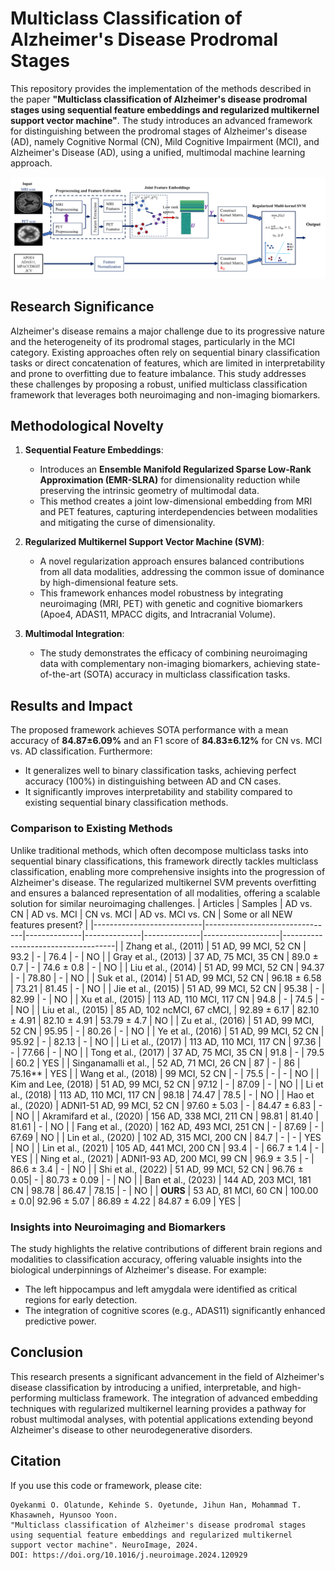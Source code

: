 # Multiclass Classification of Alzheimer's Disease Prodromal Stages

This repository provides the implementation of the methods described in the paper **"Multiclass classification of Alzheimer's disease prodromal stages using sequential feature embeddings and regularized multikernel support vector machine"**. The study introduces an advanced framework for distinguishing between the prodromal stages of Alzheimer's disease (AD), namely Cognitive Normal (CN), Mild Cognitive Impairment (MCI), and Alzheimer's Disease (AD), using a unified, multimodal machine learning approach.

![Framework](images/framework.png)  
## Research Significance

Alzheimer's disease remains a major challenge due to its progressive nature and the heterogeneity of its prodromal stages, particularly in the MCI category. Existing approaches often rely on sequential binary classification tasks or direct concatenation of features, which are limited in interpretability and prone to overfitting due to feature imbalance. This study addresses these challenges by proposing a robust, unified multiclass classification framework that leverages both neuroimaging and non-imaging biomarkers.

## Methodological Novelty

1. **Sequential Feature Embeddings**:
   - Introduces an **Ensemble Manifold Regularized Sparse Low-Rank Approximation (EMR-SLRA)** for dimensionality reduction while preserving the intrinsic geometry of multimodal data. 
   - This method creates a joint low-dimensional embedding from MRI and PET features, capturing interdependencies between modalities and mitigating the curse of dimensionality.

2. **Regularized Multikernel Support Vector Machine (SVM)**:
   - A novel regularization approach ensures balanced contributions from all data modalities, addressing the common issue of dominance by high-dimensional feature sets.
   - This framework enhances model robustness by integrating neuroimaging (MRI, PET) with genetic and cognitive biomarkers (Apoe4, ADAS11, MPACC digits, and Intracranial Volume).

3. **Multimodal Integration**:
   - The study demonstrates the efficacy of combining neuroimaging data with complementary non-imaging biomarkers, achieving state-of-the-art (SOTA) accuracy in multiclass classification tasks.

## Results and Impact

The proposed framework achieves SOTA performance with a mean accuracy of **84.87±6.09%** and an F1 score of **84.83±6.12%** for CN vs. MCI vs. AD classification. Furthermore:
- It generalizes well to binary classification tasks, achieving perfect accuracy (100%) in distinguishing between AD and CN cases.
- It significantly improves interpretability and stability compared to existing sequential binary classification methods.

### Comparison to Existing Methods
Unlike traditional methods, which often decompose multiclass tasks into sequential binary classifications, this framework directly tackles multiclass classification, enabling more comprehensive insights into the progression of Alzheimer's disease. The regularized multikernel SVM prevents overfitting and ensures a balanced representation of all modalities, offering a scalable solution for similar neuroimaging challenges.
| Articles                  | Samples                        | AD vs. CN    | AD vs. MCI   | CN vs. MCI   | AD vs. MCI vs. CN | Some or all NEW features present? |
|---------------------------|--------------------------------|--------------|--------------|--------------|-------------------|------------------------------------|
| Zhang et al., (2011)      | 51 AD, 99 MCI, 52 CN          | 93.2         | -            | 76.4         | -                 | NO                                 |
| Gray et al., (2013)       | 37 AD, 75 MCI, 35 CN          | 89.0 ± 0.7   | -            | 74.6 ± 0.8   | -                 | NO                                 |
| Liu et al., (2014)        | 51 AD, 99 MCI, 52 CN          | 94.37        | -            | 78.80        | -                 | NO                                 |
| Suk et al., (2014)        | 51 AD, 99 MCI, 52 CN          | 96.18 ± 6.58 | 73.21        | 81.45        | -                 | NO                                 |
| Jie et al., (2015)        | 51 AD, 99 MCI, 52 CN          | 95.38        | -            | 82.99        | -                 | NO                                 |
| Xu et al., (2015)         | 113 AD, 110 MCI, 117 CN       | 94.8         | -            | 74.5         | -                 | NO                                 |
| Liu et al., (2015)        | 85 AD, 102 ncMCI, 67 cMCI,    | 92.89 ± 6.17 | 82.10 ± 4.91 | 82.10 ± 4.91 | 53.79 ± 4.7       | NO                                 |
| Zu et al., (2016)         | 51 AD, 99 MCI, 52 CN          | 95.95        | -            | 80.26        | -                 | NO                                 |
| Ye et al., (2016)         | 51 AD, 99 MCI, 52 CN          | 95.92        | -            | 82.13        | -                 | NO                                 |
| Li et al., (2017)         | 113 AD, 110 MCI, 117 CN       | 97.36        | -            | 77.66        | -                 | NO                                 |
| Tong et al., (2017)       | 37 AD, 75 MCI, 35 CN          | 91.8         | -            | 79.5         | 60.2              | YES                                |
| Singanamalli et al.,      | 52 AD, 71 MCI, 26 CN          | 87           | -            | 86           | 75.16**           | YES                                |
| Wang et al., (2018)       | 99 MCI, 52 CN                 | -            | 75.5         | -            | -                 | NO                                 |
| Kim and Lee, (2018)       | 51 AD, 99 MCI, 52 CN          | 97.12        | -            | 87.09        | -                 | NO                                 |
| Li et al., (2018)         | 113 AD, 110 MCI, 117 CN       | 98.18        | 74.47        | 78.5         | -                 | NO                                 |
| Hao et al., (2020)        | ADNI1-51 AD, 99 MCI, 52 CN    | 97.60 ± 5.03 | -            | 84.47 ± 6.83 | -                 | NO                                 |
| Akramifard et al., (2020) | 156 AD, 338 MCI, 211 CN       | 98.81        | 81.40        | 81.61        | -                 | NO                                 |
| Fang et al., (2020)       | 162 AD, 493 MCI, 251 CN       | -            | 87.69        | -            | 67.69             | NO                                 |
| Lin et al., (2020)        | 102 AD, 315 MCI, 200 CN       | 84.7         | -            | -            | YES               | NO                                 |
| Lin et al., (2021)        | 105 AD, 441 MCI, 200 CN       | 93.4         | -            | 66.7 ± 1.4   | -                 | YES                                |
| Ning et al., (2021)       | ADNI1-93 AD, 200 MCI, 99 CN   | 96.9 ± 3.5   | -            | 86.6 ± 3.4   | -                 | NO                                 |
| Shi et al., (2022)        | 51 AD, 99 MCI, 52 CN          | 96.76 ± 0.05| -            | 80.73 ± 0.09 | -                 | NO                                 |
| Ban et al., (2023)        | 144 AD, 203 MCI, 181 CN       | 98.78        | 86.47        | 78.15        | -                 | NO                                 |
| **OURS**                 | 53 AD, 81 MCI, 60 CN          | 100.00 ± 0.0| 92.96 ± 5.07 | 86.89 ± 4.22 | 84.87 ± 6.09      | YES                                |

### Insights into Neuroimaging and Biomarkers
The study highlights the relative contributions of different brain regions and modalities to classification accuracy, offering valuable insights into the biological underpinnings of Alzheimer's disease. For example:
- The left hippocampus and left amygdala were identified as critical regions for early detection.
- The integration of cognitive scores (e.g., ADAS11) significantly enhanced predictive power.

## Conclusion

This research presents a significant advancement in the field of Alzheimer's disease classification by introducing a unified, interpretable, and high-performing multiclass framework. The integration of advanced embedding techniques with regularized multikernel learning provides a pathway for robust multimodal analyses, with potential applications extending beyond Alzheimer's disease to other neurodegenerative disorders.

## Citation
If you use this code or framework, please cite:
```
Oyekanmi O. Olatunde, Kehinde S. Oyetunde, Jihun Han, Mohammad T. Khasawneh, Hyunsoo Yoon. 
"Multiclass classification of Alzheimer's disease prodromal stages using sequential feature embeddings and regularized multikernel support vector machine". NeuroImage, 2024.
DOI: https://doi.org/10.1016/j.neuroimage.2024.120929
```
